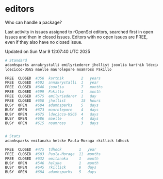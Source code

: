 # editors

Who can handle a package?

Last activity in issues assigned to rOpenSci editors, searched first in open
issues and then in closed issues. Editors with no open issues are FREE, even if
they also have no closed issue.


Updated on Sun Mar 9 12:07:40 UTC 2025

```bash
# Standard
adamhsparks annakrystalli emilyriederer jhollist jooolia karthik ldecicco
ldecicco-USGS maelle maurolepore noamross Pakillo

FREE  CLOSED  #358  karthik        2   years
FREE  CLOSED  #502  annakrystalli  1   year
FREE  CLOSED  #648  jooolia        7   months
FREE  CLOSED  #599  Pakillo        1   month
FREE  CLOSED  #575  emilyriederer  1   day
FREE  CLOSED  #658  jhollist       15  hours
BUSY  OPEN    #684  adamhsparks    5   days
BUSY  OPEN    #673  maurolepore    4   days
BUSY  OPEN    #675  ldecicco-USGS  4   days
BUSY  OPEN    #686  maelle         4   days
BUSY  OPEN    #615  noamross       3   days


# Stats
adamhsparks emitanaka helske Paula-Moraga rkillick tdhock

FREE  CLOSED  #475  tdhock        1   year
FREE  CLOSED  #603  Paula-Moraga  11  months
FREE  CLOSED  #632  emitanaka     1   month
BUSY  OPEN    #546  helske        1   month
BUSY  OPEN    #645  rkillick      8   days
BUSY  OPEN    #684  adamhsparks   5   days
```
